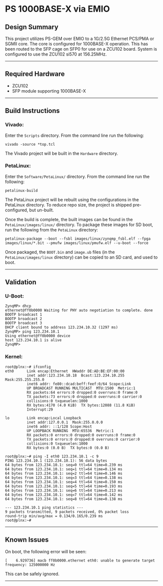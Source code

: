 # PS 1000BASE-X via EMIO

## **Design Summary**

This project utilizes PS-GEM over EMIO to a 1G/2.5G Ethernet PCS/PMA or SGMII core. The core is configured for 1000BASE-X operation. This has been routed to the SFP cage on SFP0 for use on a ZCU102 board. System is configured to use the ZCU102 si570 at 156.25MHz.

---

## **Required Hardware**

- ZCU102
- SFP module supporting 1000BASE-X

---

## **Build Instructions**

### **Vivado:**

Enter the `Scripts` directory. From the command line run the following:

`vivado -source *top.tcl`

The Vivado project will be built in the `Hardware` directory.

### **PetaLinux**:

Enter the `Software/PetaLinux/` directory. From the command line run the following:

`petalinux-build`

The PetaLinux project will be rebuilt using the configurations in the PetaLinux directory. To reduce repo size, the project is shipped pre-configured, but un-built.

Once the build is complete, the built images can be found in the `PetaLinux/images/linux/`
directory. To package these images for SD boot, run the following from the `PetaLinux` directory:

`petalinux-package --boot --fsbl images/linux/zynqmp_fsbl.elf --fpga images/linux/*.bit --pmufw images/linux/pmufw.elf --u-boot --force`

Once packaged, the `BOOT.bin` and `image.ub` files (in the `PetaLinux/images/linux` directory) can be copied to an SD card, and used to boot.

---

## **Validation**
### **U-Boot:**
```
ZynqMP> dhcp
ethernet@ff0b0000 Waiting for PHY auto negotiation to complete. done
BOOTP broadcast 1
BOOTP broadcast 2
BOOTP broadcast 3
DHCP client bound to address 123.234.10.32 (1297 ms)
ZynqMP> ping 123.234.10.1
Using ethernet@ff0b0000 device
host 123.234.10.1 is alive
ZynqMP>
```
### **Kernel:**
```
root@plnx:~# ifconfig
eth0      Link encap:Ethernet  HWaddr DE:AD:BE:EF:00:00
          inet addr:123.234.10.18  Bcast:123.234.10.255  Mask:255.255.255.0
          inet6 addr: fe80::dcad:beff:feef:0/64 Scope:Link
          UP BROADCAST RUNNING MULTICAST  MTU:1500  Metric:1
          RX packets:64 errors:0 dropped:0 overruns:0 frame:0
          TX packets:73 errors:0 dropped:0 overruns:0 carrier:0
          collisions:0 txqueuelen:1000
          RX bytes:4170 (4.0 KiB)  TX bytes:12088 (11.8 KiB)
          Interrupt:29

lo        Link encap:Local Loopback
          inet addr:127.0.0.1  Mask:255.0.0.0
          inet6 addr: ::1/128 Scope:Host
          UP LOOPBACK RUNNING  MTU:65536  Metric:1
          RX packets:0 errors:0 dropped:0 overruns:0 frame:0
          TX packets:0 errors:0 dropped:0 overruns:0 carrier:0
          collisions:0 txqueuelen:1000
          RX bytes:0 (0.0 B)  TX bytes:0 (0.0 B)

root@plnx:~# ping -I eth0 123.234.10.1 -c 9
PING 123.234.10.1 (123.234.10.1): 56 data bytes
64 bytes from 123.234.10.1: seq=0 ttl=64 time=0.239 ms
64 bytes from 123.234.10.1: seq=1 ttl=64 time=0.134 ms
64 bytes from 123.234.10.1: seq=2 ttl=64 time=0.146 ms
64 bytes from 123.234.10.1: seq=3 ttl=64 time=0.138 ms
64 bytes from 123.234.10.1: seq=4 ttl=64 time=0.150 ms
64 bytes from 123.234.10.1: seq=5 ttl=64 time=0.193 ms
64 bytes from 123.234.10.1: seq=6 ttl=64 time=0.213 ms
64 bytes from 123.234.10.1: seq=7 ttl=64 time=0.142 ms
64 bytes from 123.234.10.1: seq=8 ttl=64 time=0.138 ms

--- 123.234.10.1 ping statistics ---
9 packets transmitted, 9 packets received, 0% packet loss
round-trip min/avg/max = 0.134/0.165/0.239 ms
root@plnx:~#
```
---

## **Known Issues**

On boot, the following error will be seen:

`[    6.929736] macb ff0b0000.ethernet eth0: unable to generate target frequency: 125000000 Hz
`

This can be safely ignored.

---
